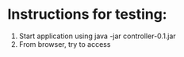 # Instructions for testing:
1. Start application using java -jar controller-0.1.jar
2. From browser, try to access 